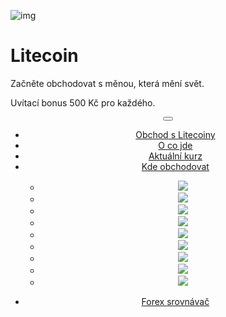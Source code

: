 <div class="jumbotron" markdown="1">

![img]({{img-url}}litecoin.png)

# Litecoin

Začněte obchodovat s měnou, která mění svět.

Uvítací bonus 500 Kč pro každého.

</div>
<header class="navbar navbar-static-top navbar-inverse navbar-sticky" id="top" role="banner">
  <div class="container">
    <div class="navbar-header">
      <button class="navbar-toggle collapsed" type="button" data-toggle="collapse" data-target=".navbar-collapse">
        <span class="icon-bar"></span>
        <span class="icon-bar"></span>
        <span class="icon-bar"></span>
      </button>
    </div>
    <nav class="navbar-collapse collapse" role="navigation" style="height: 1px;" id="scrollpsy">
      <ul class="nav navbar-nav">
        <li class="active">
          <a href="#top">Obchod<span class="hidden-sm"> s Litecoiny</span></a>
        </li>
        <li>
          <a href="#section-1">O co jde</a>
        </li>
        <li>
          <a href="#section-2">Aktuální kurz</a>
        </li>
        <li>
          <a href="#section-3">Kde obchodovat</a>
        </li>
        <ul role="menu" class="vlajky" aria-labelledby="drop">
	        <li role="presentation"><a role="menuitem" tabindex="-1" href="../cs/litecoin/" href="{{base-url}}en/"><img src="{{img-url}}flags/cs.png" class="flag"> </a></li>
          <li role="presentation"><a role="menuitem" tabindex="-1" href="../en/litecoin/" href="{{base-url}}en/"><img src="{{img-url}}flags/en.png" class="flag"> </a></li>
          <li role="presentation"><a role="menuitem" tabindex="-1" href="../pl/litecoin/" href="{{base-url}}pl/"><img src="{{img-url}}flags/pl.png" class="flag"> </a></li>
          <li role="presentation"><a role="menuitem" tabindex="-1" href="../de/litecoin/" href="{{base-url}}de/"><img src="{{img-url}}flags/de.png" class="flag"> </a></li>
          <li role="presentation"><a role="menuitem" tabindex="-1" href="../sk/litecoin/" href="{{base-url}}sk/"><img src="{{img-url}}flags/sk.png" class="flag"> </a></li>
          <li role="presentation"><a role="menuitem" tabindex="-1" href="../nl/litecoin/" href="{{base-url}}nl/"><img src="{{img-url}}flags/nl.png" class="flag"> </a></li>
          <li role="presentation"><a role="menuitem" tabindex="-1" href="../fr/litecoin/" href="{{base-url}}fr/"><img src="{{img-url}}flags/fr.png" class="flag"> </a></li>
          <li role="presentation"><a role="menuitem" tabindex="-1" href="../es/litecoin/" href="{{base-url}}es/"><img src="{{img-url}}flags/es.png" class="flag"> </a></li>
          <li role="presentation"><a role="menuitem" tabindex="-1" href="../it/litecoin/" href="{{base-url}}it/"><img src="{{img-url}}flags/it.png" class="flag"> </a></li>
        </ul>
      </ul>
      <ul class="nav navbar-nav navbar-right">
        <li>
          <a href="{{url}}">Forex <i class="fa fa-bar-chart-o"></i> srovnávač</a>
        </li>
      </ul>
    </nav>
  </div>
</header>